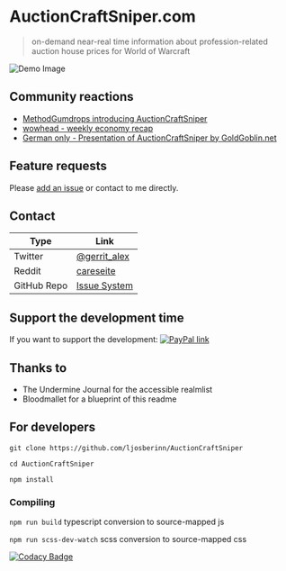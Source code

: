 # AuctionCraftSniper.com
> on-demand near-real time information about profession-related auction house prices for World of Warcraft

![Demo Image](https://auctioncraftsniper.com/assets/img/demo-light.png)

## Community reactions
- [MethodGumdrops introducing AuctionCraftSniper](https://www.twitch.tv/videos/349515845?t=02h26m11s)
- [wowhead - weekly economy recap](https://www.wowhead.com/news=289214/wow-economy-weekly-wrap-up-patch-8-1-released-gathering-efficiencies-new-web-bas)
- [German only - Presentation of AuctionCraftSniper by GoldGoblin.net](https://www.goldgoblin.net/vorstellung-auctioncraftsniper/)
 
## Feature requests
Please [add an issue](https://github.com/ljosberinn/auction-craft-sniper/issues) or contact to me directly.
 
## Contact
| Type | Link |
| --- | --- |
| Twitter | [@gerrit_alex](https://twitter.com/gerrit_alex) |
|  Reddit | [careseite](https://reddit.com/u/careseite) |
| GitHub Repo | [Issue System](https://github.com/ljosberinn/auction-craft-sniper/issues) |
 
## Support the development time
If you want to support the development: [![PayPal link](https://img.shields.io/badge/PayPal-donate-blue.svg)](https://www.paypal.me/GerritAlex)

## Thanks to
- The Undermine Journal for the accessible realmlist
- Bloodmallet for a blueprint of this readme

## For developers
`git clone https://github.com/ljosberinn/AuctionCraftSniper`

`cd AuctionCraftSniper`

`npm install`

### Compiling

 `npm run build` typescript conversion to source-mapped js

`npm run scss-dev-watch` scss conversion to source-mapped css


[![Codacy Badge](https://api.codacy.com/project/badge/Grade/2c43cceb60c048729024a8ae18a23f9a)](https://www.codacy.com/app/ljosberinn/AuctionCraftSniper?utm_source=github.com&amp;utm_medium=referral&amp;utm_content=ljosberinn/AuctionCraftSniper&amp;utm_campaign=Badge_Grade)
